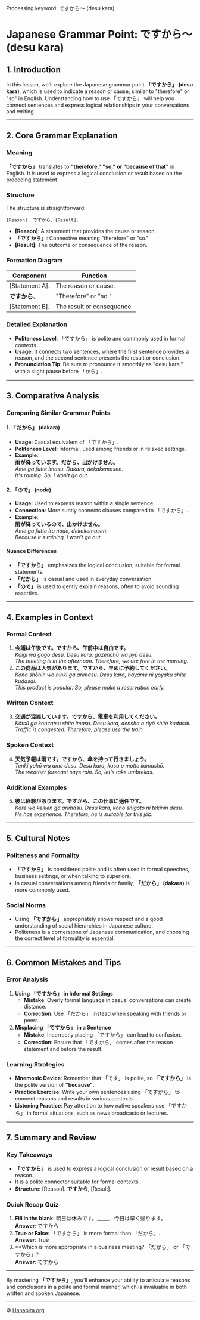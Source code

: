 Processing keyword: ですから～ (desu kara)
# Japanese Grammar Point: ですから～ (desu kara)

## 1. Introduction
In this lesson, we'll explore the Japanese grammar point **「ですから」 (desu kara)**, which is used to indicate a reason or cause, similar to "therefore" or "so" in English. Understanding how to use 「ですから」 will help you connect sentences and express logical relationships in your conversations and writing.

---
## 2. Core Grammar Explanation
### Meaning
**「ですから」** translates to **"therefore," "so," or "because of that"** in English. It is used to express a logical conclusion or result based on the preceding statement.
### Structure
The structure is straightforward:
```plaintext
[Reason]. ですから、[Result].
```
- **[Reason]**: A statement that provides the cause or reason.
- **「ですから」**: Connective meaning "therefore" or "so."
- **[Result]**: The outcome or consequence of the reason.
### Formation Diagram
| Component      | Function                     |
|----------------|------------------------------|
| [Statement A]. | The reason or cause.         |
| **ですから、**  | "Therefore" or "so."         |
| [Statement B]. | The result or consequence.   |
### Detailed Explanation
- **Politeness Level**: 「ですから」 is polite and commonly used in formal contexts.
- **Usage**: It connects two sentences, where the first sentence provides a reason, and the second sentence presents the result or conclusion.
- **Pronunciation Tip**: Be sure to pronounce it smoothly as "desu kara," with a slight pause before 「から」.
---
## 3. Comparative Analysis
### Comparing Similar Grammar Points
#### 1. 「だから」 (dakara)
- **Usage**: Casual equivalent of 「ですから」.
- **Politeness Level**: Informal, used among friends or in relaxed settings.
- **Example**:  
  **雨が降っています。だから、出かけません。**  
  *Ame ga futte imasu. Dakara, dekakemasen.*  
  *It's raining. So, I won't go out.*
#### 2. 「ので」 (node)
- **Usage**: Used to express reason within a single sentence.
- **Connection**: More subtly connects clauses compared to 「ですから」.
- **Example**:  
  **雨が降っているので、出かけません。**  
  *Ame ga futte iru node, dekakemasen.*  
  *Because it's raining, I won't go out.*
#### Nuance Differences
- **「ですから」** emphasizes the logical conclusion, suitable for formal statements.
- **「だから」** is casual and used in everyday conversation.
- **「ので」** is used to gently explain reasons, often to avoid sounding assertive.
---
## 4. Examples in Context
### Formal Context
1. **会議は午後です。ですから、午前中は自由です。**  
   *Kaigi wa gogo desu. Desu kara, gozenchū wa jiyū desu.*  
   *The meeting is in the afternoon. Therefore, we are free in the morning.*
2. **この商品は人気があります。ですから、早めに予約してください。**  
   *Kono shōhin wa ninki ga arimasu. Desu kara, hayame ni yoyaku shite kudasai.*  
   *This product is popular. So, please make a reservation early.*
### Written Context
3. **交通が混雑しています。ですから、電車を利用してください。**  
   *Kōtsū ga konzatsu shite imasu. Desu kara, densha o riyō shite kudasai.*  
   *Traffic is congested. Therefore, please use the train.*
### Spoken Context
4. **天気予報は雨です。ですから、傘を持って行きましょう。**  
   *Tenki yohō wa ame desu. Desu kara, kasa o motte ikimashō.*  
   *The weather forecast says rain. So, let's take umbrellas.*
### Additional Examples
5. **彼は経験があります。ですから、この仕事に適任です。**  
   *Kare wa keiken ga arimasu. Desu kara, kono shigoto ni tekinin desu.*  
   *He has experience. Therefore, he is suitable for this job.*
---
## 5. Cultural Notes
### Politeness and Formality
- **「ですから」** is considered polite and is often used in formal speeches, business settings, or when talking to superiors.
- In casual conversations among friends or family, **「だから」 (dakara)** is more commonly used.
### Social Norms
- Using **「ですから」** appropriately shows respect and a good understanding of social hierarchies in Japanese culture.
- Politeness is a cornerstone of Japanese communication, and choosing the correct level of formality is essential.
---
## 6. Common Mistakes and Tips
### Error Analysis
1. **Using 「ですから」 in Informal Settings**
   - **Mistake**: Overly formal language in casual conversations can create distance.
   - **Correction**: Use 「だから」 instead when speaking with friends or peers.
2. **Misplacing 「ですから」 in a Sentence**
   - **Mistake**: Incorrectly placing 「ですから」 can lead to confusion.
   - **Correction**: Ensure that 「ですから」 comes after the reason statement and before the result.
### Learning Strategies
- **Mnemonic Device**: Remember that 「です」 is polite, so **「ですから」** is the polite version of **"because"**.
- **Practice Exercise**: Write your own sentences using 「ですから」 to connect reasons and results in various contexts.
- **Listening Practice**: Pay attention to how native speakers use 「ですから」 in formal situations, such as news broadcasts or lectures.
---
## 7. Summary and Review
### Key Takeaways
- **「ですから」** is used to express a logical conclusion or result based on a reason.
- It is a polite connector suitable for formal contexts.
- **Structure**: [Reason]. **ですから**, [Result].
### Quick Recap Quiz
1. **Fill in the blank**: 明日は休みです。_____、今日は早く帰ります。  
   **Answer**: ですから
2. **True or False**: 「ですから」 is more formal than 「だから」.  
   **Answer**: True
3. **Which is more appropriate in a business meeting? 「だから」 or 「ですから」?  
   **Answer**: ですから
---
By mastering **「ですから」**, you'll enhance your ability to articulate reasons and conclusions in a polite and formal manner, which is invaluable in both written and spoken Japanese.


---

© [Hanabira.org](https://hanabira.org)
